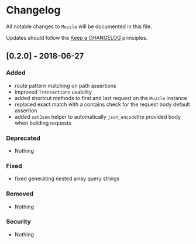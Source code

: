 # Changelog

All notable changes to `Muzzle` will be documented in this file.

Updates should follow the [Keep a CHANGELOG](http://keepachangelog.com/) principles.

## [0.2.0] - 2018-06-27

### Added
- route pattern matching on path assertions
- improved `Transactions` usability
- added shortcut methods to first and last request on the `Muzzle` instance
- replaced exact match with a contains check for the request body default assertion
- added `setJson` helper to automatically `json_encode`the provided body when building requests

### Deprecated
- Nothing

### Fixed
- fixed generating nested array query strings

### Removed
- Nothing

### Security
- Nothing
